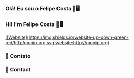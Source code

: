 ### Olá! Eu sou o Felipe Costa 🖖🖥️
### Hi! I'm Felipe Costa 🖖🖥️

[![Website](https://img.shields.io/website-up-down-green-red/http/monip.org.svg website:http://monip.org)](https://emojipedia.org/mobile-phone/)

### 📱 Contato
### 📱 Contact

